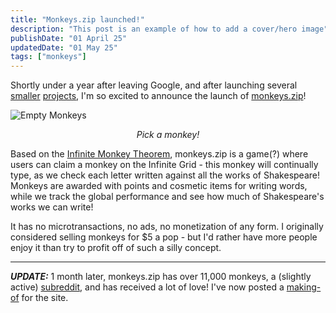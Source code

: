 ```yaml
---
title: "Monkeys.zip launched!"
description: "This post is an example of how to add a cover/hero image"
publishDate: "01 April 25"
updatedDate: "01 May 25"
tags: ["monkeys"]
---
```


Shortly under a year after leaving Google, and after launching several [smaller](https://hn.zip) [projects](https://deadlock.zip), I'm so excited to announce the launch of [monkeys.zip](https://monkeys.zip)!

![Empty Monkeys](/empty-monkeys.png)
<center><i>Pick a monkey!</i></center>

Based on the [Infinite Monkey Theorem](https://en.wikipedia.org/wiki/Infinite_monkey_theorem), monkeys.zip is a game(?) where users can claim a monkey on the Infinite Grid - this monkey will continually type, as we check each letter written against all the works of Shakespeare! Monkeys are awarded with points and cosmetic items for writing words, while we track the global performance and see how much of Shakespeare's works we can write!

It has no microtransactions, no ads, no monetization of any form. I originally considered selling monkeys for $5 a pop - but I'd rather have more people enjoy it than try to profit off of such a silly concept.

----

***UPDATE:*** 1 month later, monkeys.zip has over 11,000 monkeys, a (slightly active) [subreddit](https://reddit.com/r/monkeyszip), and has received a lot of love! I've now posted a [making-of](/posts/making-of-monkeys) for the site.